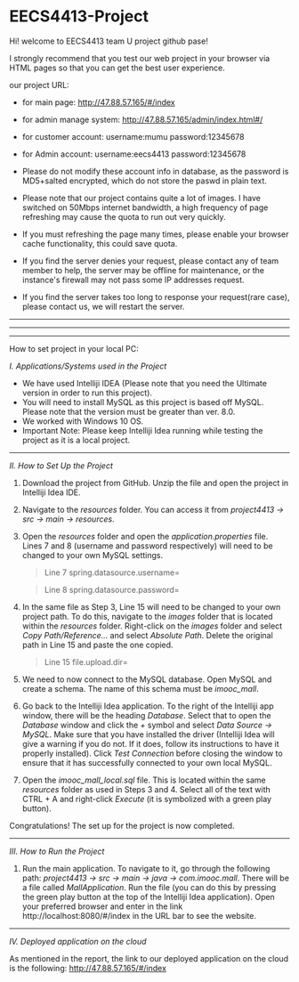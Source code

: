 # EECS4413-Project

Hi! welcome to EECS4413 team U project github pase! 

I strongly recommend that you test our web project in your browser via HTML pages so that you can get the best user experience.


our project URL: 
- for main page:
http://47.88.57.165/#/index

- for admin manage system:
http://47.88.57.165/admin/index.html#/

- for customer account:
username:mumu	password:12345678

- for Admin account:
username:eecs4413	password:12345678



- Please do not modify these account info in database, as the password is MD5+salted encrypted, which do not store the paswd in plain text.

- Please note that our project contains quite a lot of images. I have switched on 50Mbps internet bandwidth, 
 a high frequency of page refreshing may cause the quota to run out very quickly.

- If you must refreshing the page many times, please enable your browser cache functionality, this could save quota.

- If you find the server denies your request, please contact any of team member to help, the server may be offline for maintenance, 
or the instance's firewall may not pass some IP addresses request.

- If you find the server takes too long to response your request(rare case), please contact us, we will restart the server.

---
---
---

How to set project in your local PC:

_I. Applications/Systems used in the Project_

- We have used Intelliji IDEA (Please note that you need the Ultimate version in order to run this project).
- You will need to install MySQL as this project is based off MySQL. Please note that the version must be greater than ver. 8.0. 
- We worked with Windows 10 OS. 
- Important Note: Please keep Intelliji Idea running while testing the project as it is a local project.

---

_II. How to Set Up the Project_

1. Download the project from GitHub. Unzip the file and open the project in Intelliji Idea IDE.
2. Navigate to the _resources_ folder. You can access it from _project4413 -> src -> main -> resources_.
3. Open the _resources_ folder and open the _application.properties_ file. Lines 7 and 8 (username and password respectively) will need to be changed to your own MySQL settings.

      > Line 7 spring.datasource.username=
      
      > Line 8 spring.datasource.password=
      
4. In the same file as Step 3, Line 15 will need to be changed to your own project path. To do this, navigate to the _images_ folder that is located within the _resources_ folder. Right-click on the _images_ folder and select _Copy Path/Reference..._ and select _Absolute Path_. Delete the original path in Line 15 and paste the one copied. 

      > Line 15 file.upload.dir=

5. We need to now connect to the MySQL database. Open MySQL and create a schema. The name of this schema must be _imooc_mall_. 
6. Go back to the Intelliji Idea application. To the right of the Intelliji app window, there will be the heading _Database_. Select that to open the _Database_ window and click the _+_ symbol and select _Data Source -> MySQL_. Make sure that you have installed the driver (Intelliji Idea will give a warning if you do not. If it does, follow its instructions to have it properly installed). Click _Test Connection_ before closing the window to ensure that it has successfully connected to your own local MySQL.
7. Open the _imooc_mall_local.sql_ file. This is located within the same _resources_ folder as used in Steps 3 and 4. Select all of the text with CTRL + A and right-click _Execute_ (it is symbolized with a green play button). 

Congratulations! The set up for the project is now completed.

---

_III. How to Run the Project_

1. Run the main application. To navigate to it, go through the following path: _project4413 -> src -> main -> java -> com.imooc.mall_. There will be a file called _MallApplication_. Run the file (you can do this by pressing the green play button at the top of the Intelliji Idea application). Open your preferred browser and enter in the link http://localhost:8080/#/index in the URL bar to see the website.

---

_IV. Deployed application on the cloud_

As mentioned in the report, the link to our deployed application on the cloud is the following: http://47.88.57.165/#/index
